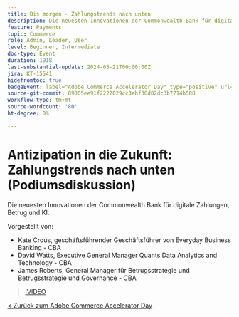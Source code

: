 ```yaml
---
title: Bis morgen - Zahlungstrends nach unten
description: Die neuesten Innovationen der Commonwealth Bank für digitale Zahlungen, Betrug und KI.
feature: Payments
topic: Commerce
role: Admin, Leader, User
level: Beginner, Intermediate
doc-type: Event
duration: 1918
last-substantial-update: 2024-05-21T00:00:00Z
jira: KT-15541
hidefromtoc: true
badgeEvent: label="Adobe Commerce Accelerator Day" type="positive" url="https://experienceleague.adobe.com/en/docs/events/apac-commerce-recordings/2024/overview"
source-git-commit: 89005ee91f2222029cc3abf30d02dc3b7714b588
workflow-type: tm+mt
source-wordcount: '80'
ht-degree: 0%

---
```



# Antizipation in die Zukunft: Zahlungstrends nach unten (Podiumsdiskussion)

Die neuesten Innovationen der Commonwealth Bank für digitale Zahlungen, Betrug und KI.

Vorgestellt von:

+ Kate Crous, geschäftsführender Geschäftsführer von Everyday Business Banking - CBA
+ David Watts, Executive General Manager Quants Data Analytics and Technology - CBA
+ James Roberts, General Manager für Betrugsstrategie und Betrugsstrategie und Governance - CBA

>[!VIDEO](https://video.tv.adobe.com/v/3429268/?learn=on)

[&lt; Zurück zum Adobe Commerce Accelerator Day](./overview.md)